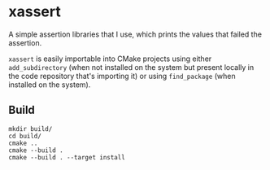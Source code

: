 xassert
=======

A simple assertion libraries that I use, which prints the values that failed the assertion.

`xassert` is easily importable into CMake projects using either `add_subdirectory` (when not installed on the system but present locally in the code repository that's importing it) or using `find_package` (when installed on the system).

## Build

    mkdir build/
    cd build/
    cmake ..
    cmake --build .
    cmake --build . --target install    

